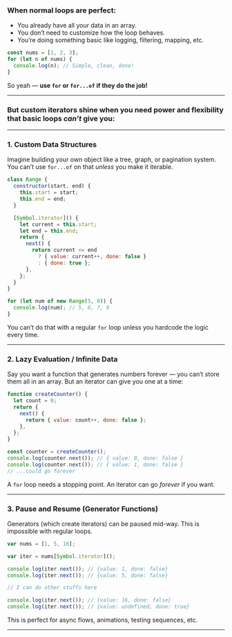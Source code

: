 ###  **When normal loops are perfect:**

- You already have all your data in an array.
- You don’t need to customize how the loop behaves.
- You’re doing something basic like logging, filtering, mapping, etc.

```js
const nums = [1, 2, 3];
for (let n of nums) {
  console.log(n); // Simple, clean, done!
}
```

So yeah — **use `for` or `for...of` if they do the job!** 

---

###  But **custom iterators shine** when you need **power and flexibility** that basic loops *can’t* give you:

---

### 1. **Custom Data Structures**
Imagine building your own object like a tree, graph, or pagination system. You can’t use `for...of` on that *unless* you make it iterable.

```js
class Range {
  constructor(start, end) {
    this.start = start;
    this.end = end;
  }

  [Symbol.iterator]() {
    let current = this.start;
    let end = this.end;
    return {
      next() {
        return current <= end
          ? { value: current++, done: false }
          : { done: true };
      },
    };
  }
}

for (let num of new Range(5, 8)) {
  console.log(num); // 5, 6, 7, 8
}
```

You can’t do that with a regular `for` loop unless you hardcode the logic every time.

---

### 2. **Lazy Evaluation / Infinite Data**
Say you want a function that generates numbers forever — you can’t store them all in an array. But an iterator can give you one at a time:

```js
function createCounter() {
  let count = 0;
  return {
    next() {
      return { value: count++, done: false };
    },
  };
}

const counter = createCounter();
console.log(counter.next()); // { value: 0, done: false }
console.log(counter.next()); // { value: 1, done: false }
// ...could go forever
```

A `for` loop needs a stopping point. An iterator can go *forever* if you want.

---

### 3. **Pause and Resume (Generator Functions)**  
Generators (which create iterators) can be paused mid-way. This is impossible with regular loops.

```js
var nums = [1, 5, 16];

var iter = nums[Symbol.iterator]();

console.log(iter.next()); // {value: 1, done: false}
console.log(iter.next()); // {value: 5, done: false}

// I can do other stuffs here

console.log(iter.next()); // {value: 16, done: false}   
console.log(iter.next()); // {value: undefined, done: true}
```

This is perfect for async flows, animations, testing sequences, etc.

---

